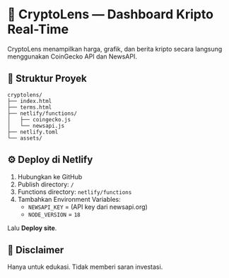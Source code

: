 # 🚀 CryptoLens — Dashboard Kripto Real-Time

CryptoLens menampilkan harga, grafik, dan berita kripto secara langsung menggunakan CoinGecko API dan NewsAPI.

## 📁 Struktur Proyek
```
cryptolens/
├── index.html
├── terms.html
├── netlify/functions/
│   ├── coingecko.js
│   └── newsapi.js
├── netlify.toml
└── assets/
```

## ⚙️ Deploy di Netlify
1. Hubungkan ke GitHub
2. Publish directory: `/`
3. Functions directory: `netlify/functions`
4. Tambahkan Environment Variables:
   - `NEWSAPI_KEY` = (API key dari newsapi.org)
   - `NODE_VERSION` = `18`

Lalu **Deploy site**.

## 🧠 Disclaimer
Hanya untuk edukasi. Tidak memberi saran investasi.
